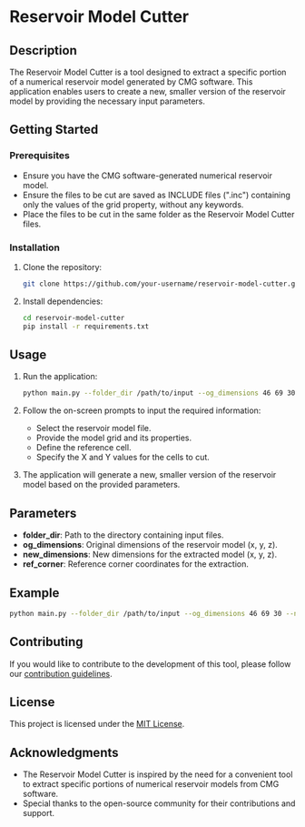 # Reservoir Model Cutter

## Description

The Reservoir Model Cutter is a tool designed to extract a specific portion of a numerical reservoir model generated by CMG software. This application enables users to create a new, smaller version of the reservoir model by providing the necessary input parameters.

## Getting Started

### Prerequisites

- Ensure you have the CMG software-generated numerical reservoir model.
- Ensure the files to be cut are saved as INCLUDE files (".inc") containing only the values of the grid property, without any keywords.
- Place the files to be cut in the same folder as the Reservoir Model Cutter files. 

### Installation

1. Clone the repository:

    ```bash
    git clone https://github.com/your-username/reservoir-model-cutter.git
    ```

2. Install dependencies:

    ```bash
    cd reservoir-model-cutter
    pip install -r requirements.txt
    ```

## Usage

1. Run the application:

    ```bash
    python main.py --folder_dir /path/to/input --og_dimensions 46 69 30 --new_dimensions 17 10 11 --ref_corner 0 0 0
    ```

2. Follow the on-screen prompts to input the required information:

    - Select the reservoir model file.
    - Provide the model grid and its properties.
    - Define the reference cell.
    - Specify the X and Y values for the cells to cut.

3. The application will generate a new, smaller version of the reservoir model based on the provided parameters.

## Parameters

- **folder_dir**: Path to the directory containing input files.
- **og_dimensions**: Original dimensions of the reservoir model (x, y, z).
- **new_dimensions**: New dimensions for the extracted model (x, y, z).
- **ref_corner**: Reference corner coordinates for the extraction.

## Example

```bash
python main.py --folder_dir /path/to/input --og_dimensions 46 69 30 --new_dimensions 17 10 11 --ref_corner 0 0 0
```

## Contributing

If you would like to contribute to the development of this tool, please follow our [contribution guidelines](CONTRIBUTING.md).

## License

This project is licensed under the [MIT License](LICENSE).

## Acknowledgments

- The Reservoir Model Cutter is inspired by the need for a convenient tool to extract specific portions of numerical reservoir models from CMG software.
- Special thanks to the open-source community for their contributions and support.
